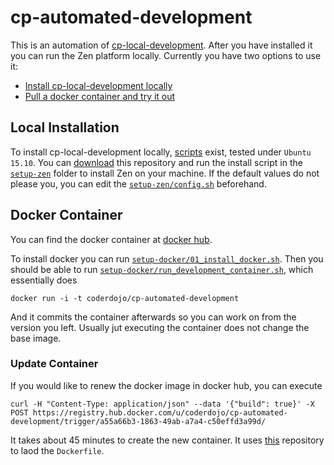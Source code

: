 # cp-automated-development

This is an automation of [cp-local-development](https://github.com/CoderDojo/cp-local-development). 
After you have installed it you can run the Zen platform locally.
Currently you have two options to use it:

- [Install cp-local-development locally](#local-installation)
- [Pull a docker container and try it out](#docker-container)

Local Installation
------------------

To install cp-local-development locally, [scripts](setup-zen) exist, tested under `Ubuntu 15.10`.
You can [download](https://github.com/niccokunzmann/cp-automated-development/archive/master.zip) this repository and run the install script in the [`setup-zen`](setup-zen) folder to install Zen on your machine. If the default values do not please you, you can edit the [`setup-zen/config.sh`](setup-zen/config.sh) beforehand.

Docker Container
----------------

You can find the docker container at [docker hub](https://hub.docker.com/r/coderdojo/cp-automated-development).

To install docker you can run [`setup-docker/01_install_docker.sh`](setup-docker/01_install_docker.sh). Then you should be able to run [`setup-docker/run_development_container.sh`](setup-docker/run_development_container.sh), which essentially does

    docker run -i -t coderdojo/cp-automated-development

And it commits the container afterwards so you can work on from the version you left. Usually jut executing the container does not change the base image.

### Update Container

If you would like to renew the docker image in docker hub, you can execute

    curl -H "Content-Type: application/json" --data '{"build": true}' -X POST https://registry.hub.docker.com/u/coderdojo/cp-automated-development/trigger/a55a66b3-1863-49ab-a7a4-c50effd3a99d/

It takes about 45 minutes to create the new container. It uses [this](https://github.com/niccokunzmann/cp-automated-development) repository to laod the `Dockerfile`.

